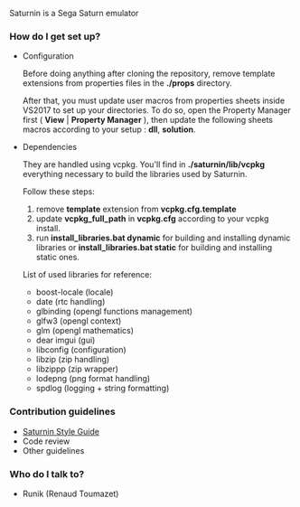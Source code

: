Saturnin is a Sega Saturn emulator

### How do I get set up? ###

* Configuration
	
	Before doing anything after cloning the repository, remove template extensions from properties files in the **./props** directory.

    After that, you must update user macros from properties sheets inside VS2017 to set up your directories. To do so, open the Property Manager first 
    ( **View** | **Property Manager** ), then update the following sheets macros according to your setup : **dll**, **solution**.

* Dependencies 

    They are handled using vcpkg. You'll find in **./saturnin/lib/vcpkg** everything necessary to build the libraries used by Saturnin.
    
    Follow these steps:
    
    1. remove **template** extension from **vcpkg.cfg.template**
    1. update **vcpkg_full_path** in **vcpkg.cfg** according to your vcpkg install.
    1. run **install_libraries.bat dynamic** for building and installing dynamic libraries or **install_libraries.bat static** for building and installing static ones.
    
    List of used libraries for reference:
    
    * boost-locale (locale)
    * date (rtc handling)
    * glbinding (opengl functions management)
    * glfw3 (opengl context)
    * glm (opengl mathematics)
    * dear imgui (gui)
    * libconfig (configuration)
    * libzip (zip handling)
    * libzippp (zip wrapper)
    * lodepng (png format handling)
    * spdlog (logging + string formatting)

### Contribution guidelines ###

* [Saturnin Style Guide](https://bitbucket.org/Runik/saturnin-vs2017/wiki/Saturnin%20Style%20Guide)
* Code review
* Other guidelines

### Who do I talk to? ###

* Runik (Renaud Toumazet)
